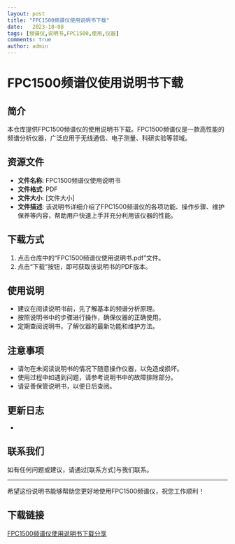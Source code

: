 ```yaml
---
layout: post
title: "FPC1500频谱仪使用说明书下载"
date:   2023-10-08
tags: [频谱仪,说明书,FPC1500,使用,仪器]
comments: true
author: admin
---
```

# FPC1500频谱仪使用说明书下载

## 简介
本仓库提供FPC1500频谱仪的使用说明书下载。FPC1500频谱仪是一款高性能的频谱分析仪器，广泛应用于无线通信、电子测量、科研实验等领域。

## 资源文件
- **文件名称**: FPC1500频谱仪使用说明书
- **文件格式**: PDF
- **文件大小**: [文件大小]
- **文件描述**: 该说明书详细介绍了FPC1500频谱仪的各项功能、操作步骤、维护保养等内容，帮助用户快速上手并充分利用该仪器的性能。

## 下载方式
1. 点击仓库中的“FPC1500频谱仪使用说明书.pdf”文件。
2. 点击“下载”按钮，即可获取该说明书的PDF版本。

## 使用说明
- 建议在阅读说明书前，先了解基本的频谱分析原理。
- 按照说明书中的步骤进行操作，确保仪器的正确使用。
- 定期查阅说明书，了解仪器的最新功能和维护方法。

## 注意事项
- 请勿在未阅读说明书的情况下随意操作仪器，以免造成损坏。
- 使用过程中如遇到问题，请参考说明书中的故障排除部分。
- 请妥善保管说明书，以便日后查阅。

## 更新日志
- [日期]: 初始版本发布

## 联系我们
如有任何问题或建议，请通过[联系方式]与我们联系。

---

希望这份说明书能够帮助您更好地使用FPC1500频谱仪，祝您工作顺利！

## 下载链接

[FPC1500频谱仪使用说明书下载分享](https://pan.quark.cn/s/8a7f75f89698)